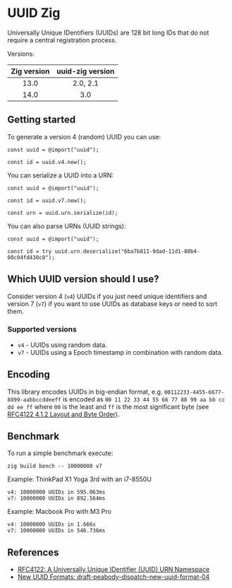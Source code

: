 # UUID Zig

Universally Unique IDentifiers (UUIDs) are 128 bit long IDs that do not require a central
registration process.

Versions:

| Zig version | uuid-zig version |
|:-----------:|:----------------:|
| 13.0        | 2.0, 2.1         |
| 14.0        | 3.0              |

## Getting started

To generate a version 4 (random) UUID you can use:

```zig
const uuid = @import("uuid");

const id = uuid.v4.new();
```

You can serialize a UUID into a URN:

```zig
const uuid = @import("uuid");

const id = uuid.v7.new();

const urn = uuid.urn.serialize(id);
```

You can also parse URNs (UUID strings):

```zig
const uuid = @import("uuid");

const id = try uuid.urn.deserialize("6ba7b811-9dad-11d1-80b4-00c04fd430c8");
```

## Which UUID version should I use?

Consider version 4 (`v4`) UUIDs if you just need unique identifiers and version 7 (`v7`)
if you want to use UUIDs as database keys or need to sort them.

### Supported versions

* `v4` - UUIDs using random data.
* `v7` - UUIDs using a Epoch timestamp in combination with random data.

## Encoding

This library encodes UUIDs in big-endian format, e.g. `00112233-4455-6677-8899-aabbccddeeff`
is encoded as `00 11 22 33 44 55 66 77 88 99 aa bb cc dd ee ff` where `00` is the least and
`ff` is the most significant byte (see [RFC4122 4.1.2 Layout and Byte Order](https://datatracker.ietf.org/doc/html/rfc4122#section-4.1.2)).

## Benchmark

To run a simple benchmark execute:

```
zig build bench -- 10000000 v7
```

Example: ThinkPad X1 Yoga 3rd with an i7-8550U

```
v4: 10000000 UUIDs in 595.063ms
v7: 10000000 UUIDs in 892.564ms
```

Example: Macbook Pro with M3 Pro

```
v4: 10000000 UUIDs in 1.666s
v7: 10000000 UUIDs in 546.736ms
```

## References

* [RFC4122: A Universally Unique IDentifier (UUID) URN Namespace](https://datatracker.ietf.org/doc/html/rfc4122)
* [New UUID Formats: draft-peabody-dispatch-new-uuid-format-04](https://datatracker.ietf.org/doc/html/draft-peabody-dispatch-new-uuid-format)
